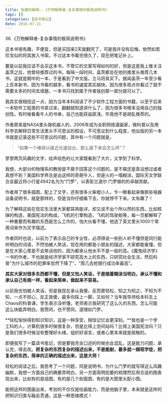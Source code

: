 ```yaml
---
title: 有趣的解释--《万物解释者-复杂事情的极简说明书》
tags: []
categories: [读书笔记]
date: 2016-07-21
---
```


36.《万物解释者-复杂事情的极简说明书》

这本书很有趣，不便宜，但是买回来2天就翻完了，可是我并没有后悔，依然如若珍宝似的将其放入书架。不过这本书看完很久了，现在把笔记补上。

要是以前我应该不会买这本书，不管它的文案写得如何的好，但是这是我上推关注盖茨之后，他曾经推荐过的书。每隔一段时间，盖茨都会在他的推里头推荐几本书，这就是期中的一本，于是看到了中文版，立马将其买下。据闻盖茨一年至少看上百本新书，因为书看的越多，看书的速度其实越快，因为很多观点你看过了就不需要太多的时间去琢磨，一本书只找到属于作者独创那一部分就可以了。

我其实很相信这一点，因为当年本科阅读了不少软件工程方面的书籍，以至于后来一本软件工程类的书拿过来，翻翻就知道讲什么了，因为很多书根本没用自己的独创性。有时候看看牛人的书单，自己也能获益匪浅，毕竟他不是胡乱推荐的。

作者原来是NASA里头做机器人的，2006年成为全职网络漫画家，做科普以及用科学去解释日常生活里头不可思议的假设，不可思议到什么程度，他出版的另一本书就是记录这些不可思议的问题，其中有一个问题就是，
>“如果一个棒球以接近光速投出，那么接下来会怎么样”？

寥寥两页风趣的文字，绘声绘色的让大家既看到了大片，又学到了科学。

我想，大部分的物理系的教授是不屑于回答这个问题的，是不屑还是真没想过或者真想不到？美国科学界总是出这样的奇葩牛人，但是火的一塌糊涂。国际天文学联合会最近将小行星4942名为为“门罗”，以表彰兰道尔·门罗做的的卓越贡献。

作者用了很多插图，配上了文字，还有很多火柴棍小人，乍一眼看起来像那些电器设备说明书，就是那样的，但是当你仔细看下去，你就停不下来。太有趣了！

为了解释这些在现实生活里大家都耳熟能详，却又说不出个所以然的东西，比如核弹的构造，美国宪法的构成，飞机的引擎构造，飞机的驾驶舱等，每一页都解释了一种重要而有趣的东西是怎么工作的，怕大伙看不懂，他选了英文里头1000个常用词来作为文字描述。

作者同时也说，以前为了表示自己的专业性，必须得说一些别人听不懂但是同行能听明白的词语，不然怕被人笑话，现在用的都是小朋友的描述，大家都能看懂，但是在大家心里是不会笑话他的，因为都承认他水平不是一般的高。《魔鬼经济学》一书的作者，不也就是经济学家不研究高大上的东西，只研究社会生活，然后科普“为什么城市的犯罪率忽然下降了”，“周几去抢银行成功率最高”。

**其实大家对很多东西都不懂，但是又怕人笑话，于是揣着糊涂当明白，承认不懂和承认自己有病一样，看起来简单，做起来不容易。**

以前我也怕被人笑话，但是我现在承认我傻，反而更轻松，知之为知之，不知为不知，一点不担心，反正我傻，最多你踩上一脚，又如何？当年我导师给本科生上Chaos的科普课，学生表示没听懂，老师表示我研究了这么久的东西，怎么可能这么快能弄明白。我赞同，也不赞同，道理如门罗。

**轻松愉快得到知识知识，这是一种享受，相信记忆会更深刻。**我也是一个学工科的人，计算机很多时候很复杂，但是比得上空间站吗？比得上美国宪法吗？只是我们很多时候没有整理好头绪，组织好语言，或者心里本来就是抵触的。

即便我写了一篇读书笔记，但是要我完全口述的时候也会混乱，这是能力问题，承认完，得去改。**把复杂的东西复杂的描述出来，不是能耐，最多就一跟班学徒，把复杂的东西，简单的正确的描述出来，这是大师！**

轻松的阅读之后，我思考了一个问题，同是说明书，为什么门罗的就写得这么风趣幽默，我想一方面自己的确要弄明白，另一方面简明扼要的梳理然后用合适的图表现出来，比如有的是组图，有的是几个剖面图，有的是大图里头配小图。

能把这样的图画出来，考验的不仅仅是绘画能力，而是他脑子里，本来就是这样的把知识归类与融会贯通，这是一种思维模式！
